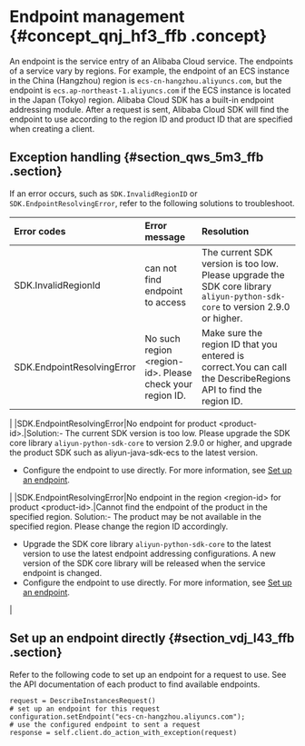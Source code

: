 # Endpoint management {#concept_qnj_hf3_ffb .concept}

An endpoint is the service entry of an Alibaba Cloud service. The endpoints of a service vary by regions. For example, the endpoint of an ECS instance in the China \(Hangzhou\) region is `ecs-cn-hangzhou.aliyuncs.com`, but the endpoint is `ecs.ap-northeast-1.aliyuncs.com` if the ECS instance is located in the Japan \(Tokyo\) region. Alibaba Cloud SDK has a built-in endpoint addressing module. After a request is sent, Alibaba Cloud SDK will find the endpoint to use according to the region ID and product ID that are specified when creating a client.

## Exception handling {#section_qws_5m3_ffb .section}

If an error occurs, such as `SDK.InvalidRegionID` or `SDK.EndpointResolvingError`, refer to the following solutions to troubleshoot.

|Error codes|Error message|Resolution|
|:----------|:------------|:---------|
|SDK.InvalidRegionId|can not find endpoint to access|The current SDK version is too low. Please upgrade the SDK core library `aliyun-python-sdk-core` to version 2.9.0 or higher.|
|SDK.EndpointResolvingError|No such region <region-id\>. Please check your region ID.|Make sure the region ID that you entered is correct.You can call the DescribeRegions API to find the region ID.

|
|SDK.EndpointResolvingError|No endpoint for product <product-id\>.|Solution:-   The current SDK version is too low. Please upgrade the SDK core library `aliyun-python-sdk-core` to version 2.9.0 or higher, and upgrade the product SDK such as aliyun-java-sdk-ecs to the latest version.

-   Configure the endpoint to use directly. For more information, see [Set up an endpoint]().


|
|SDK.EndpointResolvingError|No endpoint in the region <region-id\> for product <product-id\>.|Cannot find the endpoint of the product in the specified region. Solution:-   The product may be not available in the specified region. Please change the region ID accordingly.
-   Upgrade the SDK core library `aliyun-python-sdk-core` to the latest version to use the latest endpoint addressing configurations. A new version of the SDK core library will be released when the service endpoint is changed.
-   Configure the endpoint to use directly. For more information, see [Set up an endpoint]().


|

## Set up an endpoint directly {#section_vdj_l43_ffb .section}

Refer to the following code to set up an endpoint for a request to use. See the API documentation of each product to find available endpoints.

```
request = DescribeInstancesRequest()
# set up an endpoint for this request
configuration.setEndpoint("ecs-cn-hangzhou.aliyuncs.com");
# use the configured endpoint to sent a request
response = self.client.do_action_with_exception(request)
```


